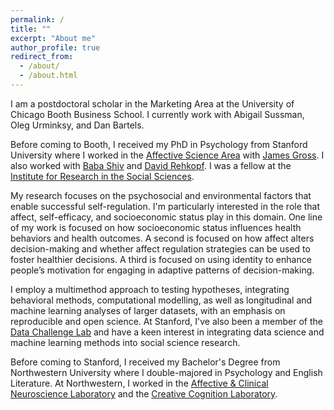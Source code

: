 ```yaml
---
permalink: /
title: ""
excerpt: "About me"
author_profile: true
redirect_from: 
  - /about/
  - /about.html
---
```


I am a postdoctoral scholar in the Marketing Area at the University of Chicago Booth Business School. I currently work with Abigail Sussman, Oleg Urminksy, and Dan Bartels.

Before coming to Booth, I received my PhD in Psychology from Stanford University where I worked in the [Affective Science Area](https://psychology.stanford.edu/research/department-areas/affective-science) with [James Gross](https://spl.stanford.edu/james-gross-phd-0). I also worked with [Baba Shiv](https://www.gsb.stanford.edu/faculty-research/faculty/baba-shiv) and [David Rehkopf](https://profiles.stanford.edu/david-rehkopf). I was a fellow at the [Institute for Research in the Social Sciences](https://iriss.stanford.edu/).

My research focuses on the psychosocial and environmental factors that enable successful self-regulation. I'm particularly interested in the role that affect, self-efficacy, and socioeconomic status play in this domain. One line of my work is focused on how socioeconomic status influences health behaviors and health outcomes. A second is focused on how affect alters decision-making and whether affect regulation strategies can be used to foster healthier decisions. A third is focused on using identity to enhance people’s motivation for engaging in adaptive patterns of decision-making. 

I employ a multimethod approach to testing hypotheses, integrating behavioral methods, computational modelling, as well as longitudinal and machine learning analyses of larger datasets, with an emphasis on reproducible and open science. At Stanford, I've also been a member of the [Data Challenge Lab](https://datalab.stanford.edu/challenge-lab) and have a keen interest in integrating data science and machine learning methods into social science research.

Before coming to Stanford, I received my Bachelor's Degree from Northwestern University where I double-majored in Psychology and English Literature. At Northwestern, I worked in the [Affective & Clinical Neuroscience Laboratory](https://acnlnorthwestern.com/) and the [Creative Cognition Laboratory](https://sites.northwestern.edu/markbeemanlab/).
